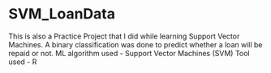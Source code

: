 # SVM_LoanData
This is also a Practice Project that I did while learning Support Vector Machines.
A binary classification was done to predict whether a loan will be repaid or not.
ML algorithm used - Support Vector Machines (SVM)
Tool used - R
